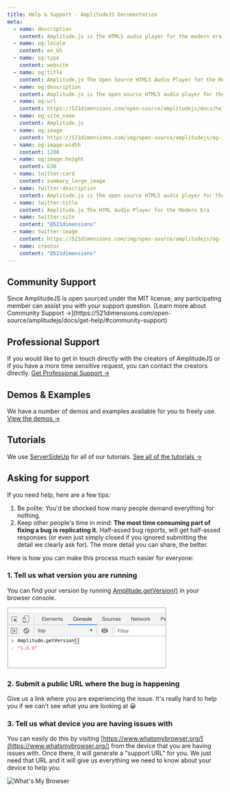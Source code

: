 ```yaml
---
title: Help & Support - AmplitudeJS Documentation
meta:
  - name: description
    content: Amplitude.js is the HTML5 audio player for the modern era. Using no dependencies, take control of the browser and design a web audio player the way you want it to look.
  - name: og:locale
    content: en_US
  - name: og:type
    content: website
  - name: og:title
    content: Amplitude.js The Open Source HTML5 Audio Player for the Modern Era
  - name: og:description
    content: Amplitude.js is the open source HTML5 audio player for the modern era. Using no dependencies, take control of the browser and design an audio player the way you want it to look.
  - name: og:url
    content: https://521dimensions.com/open-source/amplitudejs/docs/help-and-support/
  - name: og:site_name
    content: Amplitude.js
  - name: og:image
    content: https://521dimensions.com/img/open-source/amplitudejs/og-image-amplitudejs.png
  - name: og:image:width
    content: 1200
  - name: og:image:height
    content: 630
  - name: twitter:card
    content: summary_large_image
  - name: twitter:description
    content: Amplitude.js is the open source HTML5 audio player for the modern era. Using no dependencies, take control of the browser and design an audio player the way you want it to look. Available for free on Github.
  - name: twitter:title
    content: Amplitude.js The HTML Audio Player for the Modern Era
  - name: twitter:site
    content: "@521dimensions"
  - name: twitter:image
    content: https://521dimensions.com/img/open-source/amplitudejs/og-image-amplitudejs.png
  - name: creator
    content: "@521dimensions"
---
```


## Community Support
<carbon-ads/>
Since AmplitudeJS is open sourced under the MIT license, any participating member can assist you with your support question. [Learn more about Community Support &rarr;](https://521dimensions.com/open-source/amplitudejs/docs/get-help/#community-support)

## Professional Support
If you would like to get in touch directly with the creators of AmplitudeJS or if you have a more time sensitive request, you can contact the creators directly. [Get Professional Support &rarr;](https://521dimensions.com/open-source/amplitudejs/docs/get-help/#professional-support)

## Demos & Examples
We have a number of demos and examples available for you to freely use. [View the demos &rarr;](https://521dimensions.com/open-source/amplitudejs/docs/examples/)

## Tutorials
We use [ServerSideUp](https://serversideup.net) for all of our tutorials. [See all of the tutorials &rarr;](https://serversideup.net/search/?tags=amplitudejs&type=all)

## Asking for support
If you need help, here are a few tips:

1. Be polite: You'd be shocked how many people demand everything for nothing.
2. Keep other people's time in mind: **The most time consuming part of fixing a bug is replicating it.** Half-assed bug reports, will get half-assed responses (or even just simply closed if you ignored submitting the detail we clearly ask for). The more detail you can share, the better. 

Here is how you can make this process much easier for everyone:

### 1. Tell us what version you are running
You can find your version by running [Amplitude.getVersion()](https://521dimensions.com/open-source/amplitudejs/docs/functions/#get-version) in your browser console.

![Get Version](./GetVersion.png)

### 2. Submit a public URL where the bug is happening
Give us a link where you are experiencing the issue. It's really hard to help you if we can't see what you are looking at 😀

### 3. Tell us what device you are having issues with
You can easily do this by visiting [https://www.whatsmybrowser.org/](https://www.whatsmybrowser.org/) from the device that you are having issues with. Once there, it will generate a "support URL" for you. We just need that URL and it will give us everything we need to know about your device to help you.

![What's My Browser](https://raw.githubusercontent.com/521dimensions/amplitudejs/master/docs/help-and-support/BrowserInfo.png)
